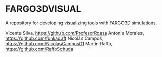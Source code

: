 # FARGO3DVISUAL
A repository for developing visualizing tools with FARGO3D simulations.

Vicente Silva, https://github.com/ProfesorRossa
Antonia Morales, https://github.com/funkadaft
Nicolás Campos, https://github.com/NicolasCampos01
Martín Raffo, https://github.com/RaffoSchuda
